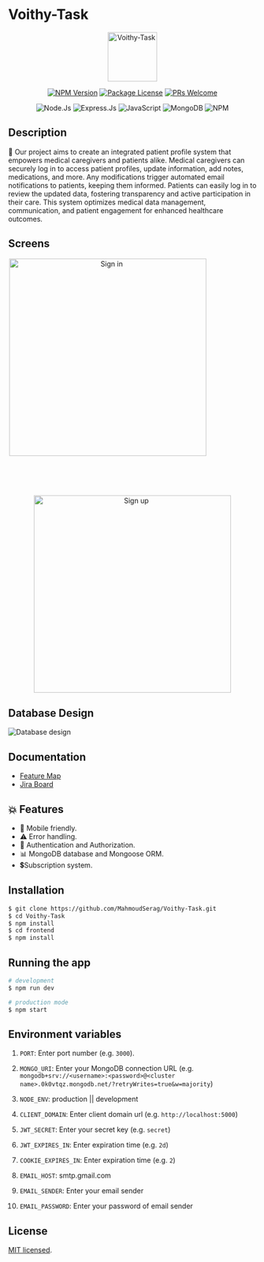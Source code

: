 # Voithy-Task

<p align="center">
  <img src="https://media.discordapp.net/attachments/443058700396265472/1139365659604697089/image.png" width="100" alt="Voithy-Task" /></a>
</p>

<p align="center">
<a href="https://www.npmjs.com/~nestjscore" target="_blank"><img src="https://img.shields.io/npm/v/@nestjs/core.svg" alt="NPM Version" /></a>
<a href="https://www.npmjs.com/~nestjscore" target="_blank"><img src="https://img.shields.io/npm/l/@nestjs/core.svg" alt="Package License" /></a>
<a href="https://img.shields.io/badge/PRs-welcome-brightgreen.svg?style=flat">
<img alt="PRs Welcome" src="https://img.shields.io/badge/PRs-welcome-brightgreen.svg?style=flat">
</a>

<p align="center">
<img alt="Node.Js" src="https://img.shields.io/badge/Node.js-339933?style=for-the-badge&logo=nodedotjs&logoColor=white">
<img alt="Express.Js" src="https://img.shields.io/badge/Express.js-000000?style=for-the-badge&logo=express&logoColor=white">
<img alt="JavaScript" src="https://img.shields.io/badge/JavaScript-f7e018?style=for-the-badge&logo=javascript&logoColor=000000">
<img alt="MongoDB" src="https://img.shields.io/badge/MongoDB-4EA94B?style=for-the-badge&logo=mongodb&logoColor=white">
<img alt="NPM" src="https://img.shields.io/badge/NPM-%23000000.svg?style=for-the-badge&logo=npm&logoColor=white"></p>

## Description

🎉 Our project aims to create an integrated patient profile system that empowers medical caregivers and patients alike. Medical caregivers can securely log in to access patient profiles, update information, add notes, medications, and more. Any modifications trigger automated email notifications to patients, keeping them informed. Patients can easily log in to review the updated data, fostering transparency and active participation in their care. This system optimizes medical data management, communication, and patient engagement for enhanced healthcare outcomes.

## Screens

<p align="center">
  <img src="https://media.discordapp.net/attachments/443058700396265472/1139359211034251294/image.png?width=932&height=419" alt="Sign in" width="400" style="margin-right: 100px;margin-bottom: 80px;" />
  <img src="https://media.discordapp.net/attachments/443058700396265472/1139359445906882660/image.png?width=594&height=419" alt="Sign up" width="400" />
</p>

## Database Design

<img src="https://media.discordapp.net/attachments/443058700396265472/1139355077136621598/f634470e-08a3-4e21-920f-6b1ee2d9c3b1.png" alt="Database design"/>

## Documentation

- [Feature Map](https://unknown-devs.atlassian.net/wiki/spaces/VT/overview)
- [Jira Board](https://unknown-devs.atlassian.net/jira/software/projects/VT/boards/7)

## 💥 Features

- 📱 Mobile friendly.
- ⚠️ Error handling.
- 🔐 Authentication and Authorization.
- 📊 MongoDB database and Mongoose ORM.
- 💲Subscription system.

## Installation

```bash
$ git clone https://github.com/MahmoudSerag/Voithy-Task.git
$ cd Voithy-Task
$ npm install
$ cd frontend
$ npm install
```

## Running the app

```bash
# development
$ npm run dev

# production mode
$ npm start
```

## Environment variables

1. `PORT`: Enter port number (e.g. `3000`).

2. `MONGO_URI`: Enter your MongoDB connection URL (e.g. `mongodb+srv://<username>:<password>@<cluster name>.0k0vtqz.mongodb.net/?retryWrites=true&w=majority`)

3. `NODE_ENV`: production || development

4. `CLIENT_DOMAIN`: Enter client domain url (e.g. `http://localhost:5000`)

5. `JWT_SECRET`: Enter your secret key (e.g. `secret`)

6. `JWT_EXPIRES_IN`: Enter expiration time (e.g. `2d`)

7. `COOKIE_EXPIRES_IN`: Enter expiration time (e.g. `2`)

8. `EMAIL_HOST`: smtp.gmail.com

9. `EMAIL_SENDER`: Enter your email sender

10. `EMAIL_PASSWORD`: Enter your password of email sender

## License

[MIT licensed](LICENSE).
